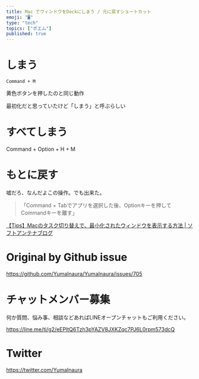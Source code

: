 ```yaml
---
title: Mac でウィンドウをDockにしまう / 元に戻すショートカット
emoji: "🖥"
type: "tech"
topics: ["ポエム"]
published: true
---
```




# しまう

`Command + M`

黄色ボタンを押したのと同じ動作

最初化だと思っていたけど「しまう」と呼ぶらしい

# すべてしまう

Command + Option + H + M

# もとに戻す

嘘だろ、なんだよこの操作。でも出来た。

>「Command + Tabでアプリを選択した後、Optionキーを押してCommandキーを離す」

[【Tips】Macのタスク切り替えで、最小化されたウィンドウを表示する方法 | ソフトアンテナブログ](https://www.softantenna.com/wp/mac/osx-activate-invisible-window/)

# Original by Github issue

https://github.com/YumaInaura/YumaInaura/issues/705








<!-- Update From Qiita API -->

# チャットメンバー募集


何か質問、悩み事、相談などあればLINEオープンチャットもご利用ください。

https://line.me/ti/g2/eEPltQ6Tzh3pYAZV8JXKZqc7PJ6L0rpm573dcQ





# Twitter


https://twitter.com/YumaInaura


<!-- Update From Qiita API -->


